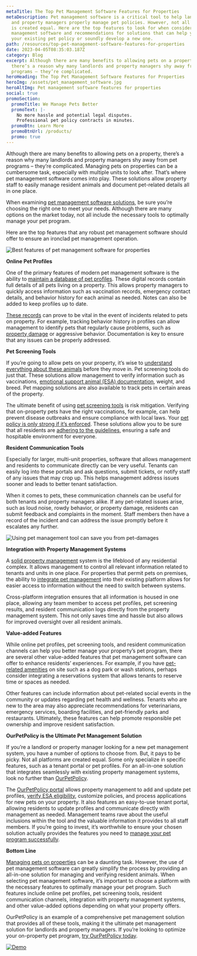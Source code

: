 ```yaml
---
metaTitle: The Top Pet Management Software Features for Properties
metaDescription: Pet management software is a critical tool to help landlords
  and property managers properly manage pet policies. However, not all software
  is created equal. Here are the top features to look for when considering pet
  management software and recommendations for solutions that can help you amp up
  your existing pet policy or soundly develop a new one.
path: /resources/top-pet-management-software-features-for-properties
date: 2023-04-05T08:35:03.187Z
category: Blog
excerpt: Although there are many benefits to allowing pets on a property,
  there’s a reason why many landlords and property managers shy away from pet
  programs – they’re complicated.
heroHeading: The Top Pet Management Software Features for Properties
heroImg: /assets/pet_management_software.jpg
heroAltImg: Pet management software features for properties
social: true
promoSection:
  promoTitle: We Manage Pets Better
  promoText: |-
    No more hassle and potential legal disputes. 
    Professional pet policy contracts in minutes.
  promoBtn: Learn More
  promoBtnUrl: /products/
  promo: true
---
```

Although there are many benefits to allowing pets on a property, there’s a reason why many landlords and property managers shy away from pet programs – they’re complicated. Managing pets on properties can be a cumbersome task, especially with multiple units to look after. That’s where pet management software comes into play. These solutions allow property staff to easily manage resident animals and document pet-related details all in one place. 

When examining [pet management software solutions](https://landlordtech.com/resources/pet-management-platforms-are-worth-the-investment-here-is-why), be sure you’re choosing the right one to meet your needs. Although there are many options on the market today, not all include the necessary tools to optimally manage your pet program.

Here are the top features that any robust pet management software should offer to ensure an ironclad pet management operation.

![Best features of pet management software for properties](/assets/best_features_of_pet_management_tools.png)

**Online Pet Profiles**

One of the primary features of modern pet management software is the ability to [maintain a database of pet profiles](https://landlordtech.com/resources/new-pet-mapping-tool-feature-added-to-pet-management-platform-ourpetpolicy). These digital records contain full details of all pets living on a property. This allows property managers to quickly access information such as vaccination records, emergency contact details, and behavior history for each animal as needed. Notes can also be added to keep profiles up to date.  

[These records](https://landlordtech.com/resources/renting-to-pet-owners-records-every-landlord-should-keep) can prove to be vital in the event of incidents related to pets on property. For example, tracking behavior history in profiles can allow management to identify pets that regularly cause problems, such as [property damage](https://landlordtech.com/resources/protecting-your-rental-property-from-pet-damage) or aggressive behavior. Documentation is key to ensure that any issues can be properly addressed.

**Pet Screening Tools**

If you’re going to allow pets on your property, it’s wise to [understand everything about these animals](https://landlordtech.com/resources/animals-in-rentals-in-2023) before they move in. Pet screening tools do just that. These solutions allow management to verify information such as vaccinations, [emotional support animal (ESA) documentation](https://landlordtech.com/resources/the-opportunity-cost-of-not-verifying-tenant-esa-etters), weight, and breed. Pet mapping solutions are also available to track pets in certain areas of the property.

The ultimate benefit of using [pet screening tools](https://landlordtech.com/resources/best-practices-to-properly-screen-pets-for-apartments) is risk mitigation. Verifying that on-property pets have the right vaccinations, for example, can help prevent disease outbreaks and ensure compliance with local laws. Your [pet policy is only strong if it’s enforced](https://landlordtech.com/resources/the-true-cost-of-having-a-bad-pet-policy). These solutions allow you to be sure that all residents are [adhering to the guidelines](https://landlordtech.com/resources/the-landlords-guide-to-tenants-with-pets), ensuring a safe and hospitable environment for everyone.

**Resident Communication Tools**

Especially for larger, multi-unit properties, software that allows management and residents to communicate directly can be very useful. Tenants can easily log into these portals and ask questions, submit tickets, or notify staff of any issues that may crop up. This helps management address issues sooner and leads to better tenant satisfaction.

When it comes to pets, these communication channels can be useful for both tenants and property managers alike. If any pet-related issues arise, such as loud noise, rowdy behavior, or property damage, residents can submit feedback and complaints in the moment. Staff members then have a record of the incident and can address the issue promptly before it escalates any further.

![Using pet management tool can save you from pet-damages](/assets/recommended_pet_management_software.png)

**Integration with Property Management Systems**

A [solid property management](https://landlordtech.com/resources/top-property-management-trends-of-2023) system is the lifeblood of any residential complex. It allows management to control all relevant information related to tenants and units in one place. For properties that permit pets on premises, the ability to [integrate pet management](https://landlordtech.com/partners/) into their existing platform allows for easier access to information without the need to switch between systems.

Cross-platform integration ensures that all information is housed in one place, allowing any team member to access pet profiles, pet screening results, and resident communication logs directly from the property management system. This not only saves time and hassle but also allows for improved oversight over all resident animals.

**Value-added Features**

While online pet profiles, pet screening tools, and resident communication channels can help you better manage your property’s pet program, there are several other value-added features that pet management software can offer to enhance residents’ experiences. For example, if you have [pet-related amenities](https://landlordtech.com/resources/five-ways-to-keep-your-landscape-looking-great-when-you-have-pet-owning-tenants) on site such as a dog park or wash stations, perhaps consider integrating a reservations system that allows tenants to reserve time or spaces as needed.

Other features can include information about pet-related social events in the community or updates regarding pet health and wellness. Tenants who are new to the area may also appreciate recommendations for veterinarians, emergency services, boarding facilities, and pet-friendly parks and restaurants. Ultimately, these features can help promote responsible pet ownership and improve resident satisfaction.

**OurPetPolicy is the Ultimate Pet Management Solution** 

If you’re a landlord or property manager looking for a new pet management system, you have a number of options to choose from. But, it pays to be picky. Not all platforms are created equal. Some only specialize in specific features, such as a tenant portal or pet profiles. For an all-in-one solution that integrates seamlessly with existing property management systems, look no further than [OurPetPolicy](https://landlordtech.com/products).

The [OurPetPolicy portal](https://landlord.ourpetpolicy.com/) allows property management to add and update pet profiles, [verify ESA eligibility](https://landlordtech.com/resources/pet-management-in-properties), customize policies, and process applications for new pets on your property. It also features an easy-to-use tenant portal, allowing residents to update profiles and communicate directly with management as needed. Management teams rave about the useful inclusions within the tool and the valuable information it provides to all staff members. If you’re going to invest, it’s worthwhile to ensure your chosen solution actually provides the features you need to [manage your pet program successfully](https://landlordtech.com/resources/pet-management-in-properties).

**Bottom Line**

[Managing pets on properties](https://landlordtech.com/resources/five-tips-for-managing-pets-on-your-rental-properties) can be a daunting task. However, the use of pet management software can greatly simplify the process by providing an all-in-one solution for managing and verifying resident animals. When selecting pet management software, it’s important to choose a platform with the necessary features to optimally manage your pet program. Such features include online pet profiles, pet screening tools, resident communication channels, integration with property management systems, and other value-added options depending on what your property offers. 

OurPetPolicy is an example of a comprehensive pet management solution that provides all of these tools, making it the ultimate pet management solution for landlords and property managers. If you’re looking to optimize your on-property pet program, [try OurPetPolicy today](https://landlord.ourpetpolicy.com/sign-up).

[![Demo](/assets/property_owners_choice_ourpetpolicy.png "Demo")](https://landlordtech.com/request-demo/)